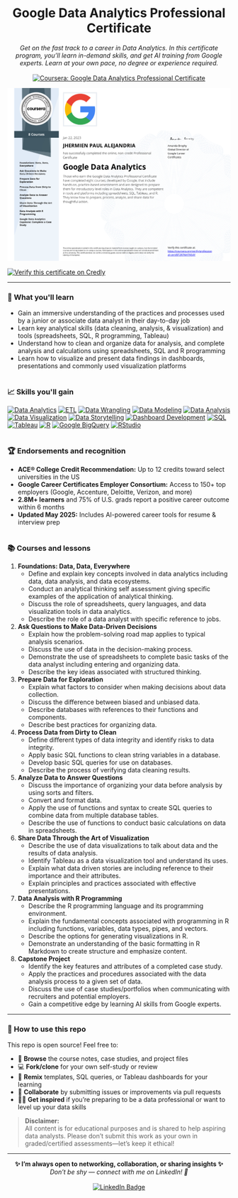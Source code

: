 <h1 align="center">Google Data Analytics Professional Certificate</h1>

<p align="center">
  <i>Get on the fast track to a career in Data Analytics. In this certificate program, you’ll learn in-demand skills, and get AI training from Google experts. Learn at your own pace, no degree or experience required.</i>
  <br><br>
  <a href="https://www.coursera.org/professional-certificates/google-data-analytics" target="_blank">
    <img src="https://img.shields.io/badge/Coursera-Google%20Data%20Analytics%20Certificate-0056D2?style=for-the-badge&logo=coursera&logoColor=white" alt="Coursera: Google Data Analytics Professional Certificate"/>
  </a>
</p>

![Certificate](./Google%20Data%20Analytics%20Professional%20Certificate.png)

[![Verify this certificate on Credly](https://img.shields.io/badge/Credly-View%20Credential-blue?logo=credly)](https://www.credly.com/badges/0b6c2963-c297-4207-8fd3-2b9c99711b11)

---

### 📖 What you'll learn

- Gain an immersive understanding of the practices and processes used by a junior or associate data analyst in their day-to-day job
- Learn key analytical skills (data cleaning, analysis, & visualization) and tools (spreadsheets, SQL, R programming, Tableau)
- Understand how to clean and organize data for analysis, and complete analysis and calculations using spreadsheets, SQL and R programming
- Learn how to visualize and present data findings in dashboards, presentations and commonly used visualization platforms

#

### 📈 Skills you'll gain

[![Data Analytics](https://img.shields.io/badge/Data%20Analytics-0057b7?style=for-the-badge)](#)
[![ETL](https://img.shields.io/badge/ETL-1e88e5?style=for-the-badge)](#)
[![Data Wrangling](https://img.shields.io/badge/Data%20Wrangling-43a047?style=for-the-badge)](#)
[![Data Modeling](https://img.shields.io/badge/Data%20Modeling-fbc02d?style=for-the-badge)](#)
[![Data Analysis](https://img.shields.io/badge/Data%20Analysis-1976d2?style=for-the-badge)](#)
[![Data Visualization](https://img.shields.io/badge/Data%20Visualization-3949ab?style=for-the-badge)](#)
[![Data Storytelling](https://img.shields.io/badge/Data%20Storytelling-d81b60?style=for-the-badge)](#)
[![Dashboard Development](https://img.shields.io/badge/Dashboard%20Development-00897b?style=for-the-badge)](#)
[![SQL](https://img.shields.io/badge/SQL-4479A1?style=for-the-badge&logo=mysql&logoColor=white)](#)
[![Tableau](https://img.shields.io/badge/Tableau-E97627?style=for-the-badge&logo=tableau&logoColor=white)](#)
[![R](https://img.shields.io/badge/R-276DC3?style=for-the-badge&logo=r&logoColor=white)](#)
[![Google BigQuery](https://img.shields.io/badge/BigQuery-4285F4?style=for-the-badge&logo=google-bigquery&logoColor=white)](#)
[![RStudio](https://img.shields.io/badge/RStudio-75AADB?style=for-the-badge&logo=rstudio&logoColor=white)](#)

#

### 🏆 Endorsements and recognition

- **ACE® College Credit Recommendation:** Up to 12 credits toward select universities in the US
- **Google Career Certificates Employer Consortium:** Access to 150+ top employers (Google, Accenture, Deloitte, Verizon, and more)
- **2.8M+ learners** and 75% of U.S. grads report a positive career outcome within 6 months
- **Updated May 2025:** Includes AI-powered career tools for resume & interview prep

#

### 📚 Courses and lessons

1. **Foundations: Data, Data, Everywhere**  
   - Define and explain key concepts involved in data analytics including data, data analysis, and data ecosystems.
   - Conduct an analytical thinking self assessment giving specific examples of the application of analytical thinking.
   - Discuss the role of spreadsheets, query languages, and data visualization tools in data analytics.
   - Describe the role of a data analyst with specific reference to jobs.
2. **Ask Questions to Make Data-Driven Decisions**  
   - Explain how the problem-solving road map applies to typical analysis scenarios.
   - Discuss the use of data in the decision-making process.
   - Demonstrate the use of spreadsheets to complete basic tasks of the data analyst including entering and organizing data.
   - Describe the key ideas associated with structured thinking.
3. **Prepare Data for Exploration**  
   - Explain what factors to consider when making decisions about data collection.
   - Discuss the difference between biased and unbiased data.
   - Describe databases with references to their functions and components.
   - Describe best practices for organizing data.
4. **Process Data from Dirty to Clean**  
   - Define different types of data integrity and identify risks to data integrity.
   - Apply basic SQL functions to clean string variables in a database.
   - Develop basic SQL queries for use on databases.
   - Describe the process of verifying data cleaning results.
5. **Analyze Data to Answer Questions**  
   - Discuss the importance of organizing your data before analysis by using sorts and filters.
   - Convert and format data.
   - Apply the use of functions and syntax to create SQL queries to combine data from multiple database tables.
   - Describe the use of functions to conduct basic calculations on data in spreadsheets.
6. **Share Data Through the Art of Visualization**
   - Describe the use of data visualizations to talk about data and the results of data analysis.
   - Identify Tableau as a data visualization tool and understand its uses.
   - Explain what data driven stories are including reference to their importance and their attributes.
   - Explain principles and practices associated with effective presentations.
7. **Data Analysis with R Programming**  
   - Describe the R programming language and its programming environment.
   - Explain the fundamental concepts associated with programming in R including functions, variables, data types, pipes, and vectors.
   - Describe the options for generating visualizations in R.
   - Demonstrate an understanding of the basic formatting in R Markdown to create structure and emphasize content.
8. **Capstone Project**  
   - Identify the key features and attributes of a completed case study.
   - Apply the practices and procedures associated with the data analysis process to a given set of data.
   - Discuss the use of case studies/portfolios when communicating with recruiters and potential employers.
   - Gain a competitive edge by learning AI skills from Google experts.

---

### 🚀 How to use this repo

This repo is open source! Feel free to:
- 👀 **Browse** the course notes, case studies, and project files
- 💻 **Fork/clone** for your own self-study or review
- 📝 **Remix** templates, SQL queries, or Tableau dashboards for your learning
- 🤝 **Collaborate** by submitting issues or improvements via pull requests
- 🧑‍💻 **Get inspired** if you’re preparing to be a data professional or want to level up your data skills
> **Disclaimer:**  
> All content is for educational purposes and is shared to help aspiring data analysts. Please don’t submit this work as your own in graded/certified assessments—let’s keep it ethical!

---

<p align="center">
  <b>✨ I’m always open to networking, collaboration, or sharing insights ✨</b><br>
  <i>Don’t be shy — connect with me on LinkedIn! 👋</i><br><br>
  <a href="https://www.linkedin.com/in/jhermienpaul/">
    <img src="https://img.shields.io/badge/LinkedIn-Let's%20Connect!-0077B5?style=for-the-badge&logo=linkedin&logoColor=white" alt="LinkedIn Badge"/>
  </a>
</p>
